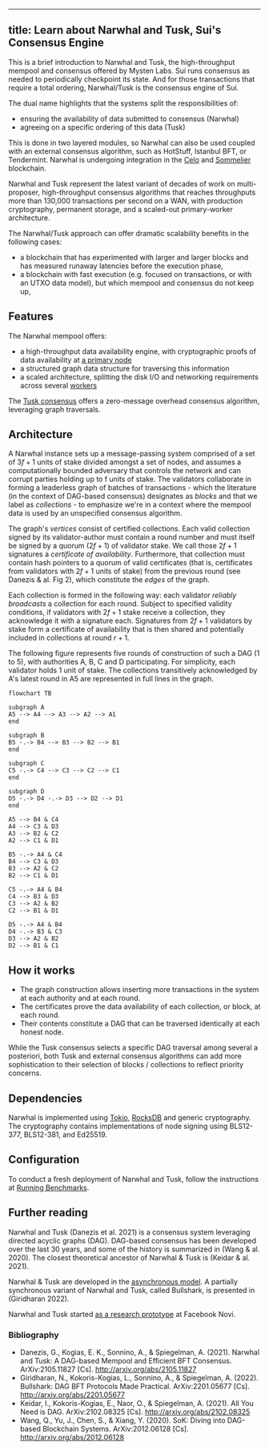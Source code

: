  ---
title: Learn about Narwhal and Tusk, Sui's Consensus Engine
---

This is a brief introduction to Narwhal and Tusk, the high-throughput mempool and consensus offered by Mysten Labs. Sui runs consensus as needed to periodically checkpoint its state. And for those transactions that require a total ordering, Narwhal/Tusk is the consensus engine of Sui.

The dual name highlights that the systems split the responsibilities of:
- ensuring the availability of data submitted to consensus (Narwhal)
- agreeing on a specific ordering of this data (Tusk)

This is done in two layered modules, so Narwhal can also be used coupled with an external consensus algorithm, such as HotStuff, Istanbul BFT, or Tendermint. Narwhal is undergoing integration in the [Celo](https://www.youtube.com/watch?v=Lwheo3jhAZM) and [Sommelier](https://www.prnewswire.com/news-releases/sommelier-partners-with-mysten-labs-to-make-the-cosmos-blockchain-the-fastest-on-the-planet-301381122.html) blockchain.

Narwhal and Tusk represent the latest variant of decades of work on multi-proposer, high-throughput consensus algorithms that reaches throughputs more than 130,000 transactions per second on a WAN, with production cryptography, permanent storage, and a scaled-out primary-worker architecture.

The Narwhal/Tusk approach can offer dramatic scalability benefits in the following cases:
- a blockchain that has experimented with larger and larger blocks and has measured runaway latencies before the execution phase,
- a blockchain with fast execution (e.g. focused on transactions, or with an UTXO data model), but which mempool and consensus do not keep up,

## Features

The Narwhal mempool offers:
* a high-throughput data availability engine, with cryptographic proofs of data availability at [a primary node](https://github.com/MystenLabs/narwhal/tree/main/primary)
* a structured graph data structure for traversing this information
* a scaled architecture, splitting the disk I/O and networking requirements across several [workers](https://github.com/MystenLabs/narwhal/tree/main/worker)

The [Tusk consensus](https://github.com/MystenLabs/narwhal/tree/main/consensus) offers a zero-message overhead consensus algorithm, leveraging graph traversals.

## Architecture

A Narwhal instance sets up a message-passing system comprised of a set of $3f+1$ units of stake divided amongst a set of nodes, and assumes a computationally bounded adversary that controls the network and can corrupt parties holding up to f units of stake. The validators collaborate in forming a leaderless graph of batches of transactions - which the literature (in the context of DAG-based consensus) designates as _blocks_ and that we label as _collections_ - to emphasize we're in a context where the mempool data is used by an unspecified consensus algorithm.

The graph's *vertices* consist of certified collections. Each valid collection signed by its validator-author must contain a round number and must itself be signed by a quorum ($2f+1$) of validator stake. We call those $2f+1$ signatures a _certificate of availability_. Furthermore, that collection must contain hash pointers to a quorum of valid certificates (that is, certificates from validators with $2f+1$ units of stake) from the previous round (see Danezis & al. Fig 2), which constitute the *edges* of the graph.

Each collection is formed in the following way: each validator _reliably broadcasts_ a collection for each round. Subject to specified validity conditions, if validators with $2f+ 1$ stake receive a collection, they acknowledge it with a signature each. Signatures from $2f + 1$ validators by stake form a certificate of availability that is then shared and potentially included in collections at round $r + 1$.

The following figure represents five rounds of construction of such a DAG (1 to 5), with authorities A, B, C and D participating. For simplicity, each validator holds 1 unit of stake. The collections transitively acknowledged by A's latest round in A5 are represented in full lines in the graph.

```mermaid
flowchart TB

subgraph A
A5 --> A4 --> A3 --> A2 --> A1
end

subgraph B
B5 -.-> B4 --> B3 --> B2 --> B1
end 

subgraph C
C5 -.-> C4 --> C3 --> C2 --> C1
end

subgraph D
D5 -.-> D4 -.-> D3 --> D2 --> D1
end

A5 --> B4 & C4
A4 --> C3 & D3
A3 --> B2 & C2
A2 --> C1 & D1

B5 -.-> A4 & C4
B4 --> C3 & D3
B3 --> A2 & C2
B2 --> C1 & D1

C5 -.-> A4 & B4
C4 --> B3 & D3
C3 --> A2 & B2
C2 --> B1 & D1

D5 -.-> A4 & B4
D4 -.-> B3 & C3
D3 --> A2 & B2
D2 --> B1 & C1
```

## How it works

* The graph construction allows inserting more transactions in the system at each authority and at each round.
* The certificates prove the data availability of each collection, or block, at each round.
* Their contents constitute a DAG that can be traversed identically at each honest node.

While the Tusk consensus selects a specific DAG traversal among several a posteriori, both Tusk and external consensus algorithms can add more sophistication to their selection of blocks / collections to reflect priority concerns.

## Dependencies

Narwhal is implemented using [Tokio](https://github.com/tokio-rs/tokio), [RocksDB](https://github.com/facebook/rocksdb/) and generic cryptography. The cryptography contains implementations of node signing using BLS12-377, BLS12-381, and Ed25519.

## Configuration

To conduct a fresh deployment of Narwhal and Tusk, follow the instructions at [Running Benchmarks](https://github.com/mystenlabs/narwhal/tree/main/benchmark).

## Further reading

Narwhal and Tusk (Danezis et al. 2021) is a consensus system leveraging directed acyclic graphs (DAG). DAG-based consensus has been developed over the last 30 years, and some of the history is summarized in (Wang & al. 2020). The closest theoretical ancestor of Narwhal & Tusk is (Keidar & al. 2021).

Narwhal & Tusk are developed in the [asynchronous model](https://decentralizedthoughts.github.io/2019-06-01-2019-5-31-models/). A partially synchronous variant of Narwhal and Tusk, called Bullshark, is presented in (Giridharan 2022).

Narwhal and Tusk started [as a research prototype](https://github.com/facebookresearch/narwhal) at Facebook Novi.

### Bibliography

- Danezis, G., Kogias, E. K., Sonnino, A., & Spiegelman, A. (2021). Narwhal and Tusk: A DAG-based Mempool and Efficient BFT Consensus. ArXiv:2105.11827 [Cs]. http://arxiv.org/abs/2105.11827
- Giridharan, N., Kokoris-Kogias, L., Sonnino, A., & Spiegelman, A. (2022). Bullshark: DAG BFT Protocols Made Practical. ArXiv:2201.05677 [Cs]. http://arxiv.org/abs/2201.05677
- Keidar, I., Kokoris-Kogias, E., Naor, O., & Spiegelman, A. (2021). All You Need is DAG. ArXiv:2102.08325 [Cs]. http://arxiv.org/abs/2102.08325
- Wang, Q., Yu, J., Chen, S., & Xiang, Y. (2020). SoK: Diving into DAG-based Blockchain Systems. ArXiv:2012.06128 [Cs]. http://arxiv.org/abs/2012.06128

